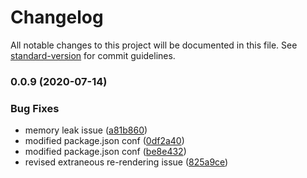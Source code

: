 # Changelog

All notable changes to this project will be documented in this file. See [standard-version](https://github.com/conventional-changelog/standard-version) for commit guidelines.

### 0.0.9 (2020-07-14)


### Bug Fixes

* memory leak issue ([a81b860](https://github.com/marvintau/poloscope/commit/a81b8605f01fe72d1a6c633bc74d3d91a3a6fa13))
* modified package.json conf ([0df2a40](https://github.com/marvintau/poloscope/commit/0df2a409e06ad53833887509ff7114d51d10a54d))
* modified package.json conf ([be8e432](https://github.com/marvintau/poloscope/commit/be8e432638fe8617edc3c21afe08017dbf432129))
* revised extraneous re-rendering issue ([825a9ce](https://github.com/marvintau/poloscope/commit/825a9ce63eda1a6323349b7adcd52215cff63d42))
